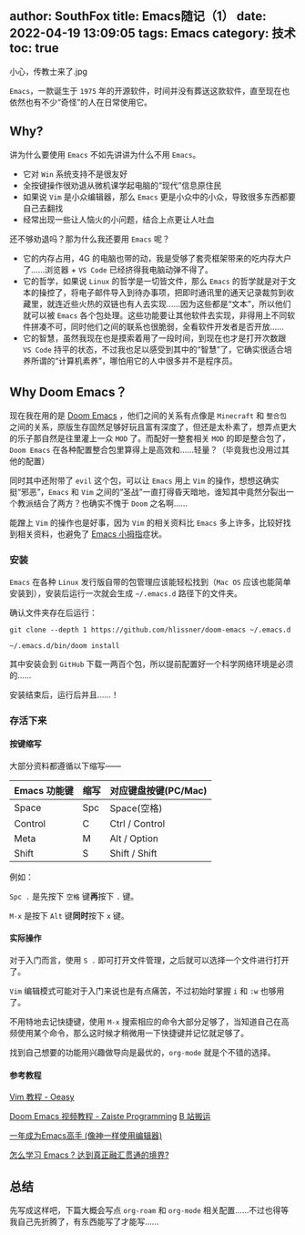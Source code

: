 author: SouthFox
title: Emacs随记（1）
date: 2022-04-19 13:09:05
tags: Emacs
category: 技术
toc: true
---

小心，传教士来了.jpg

<!-- more -->

`Emacs`，一款诞生于 `1975` 年的开源软件，时间并没有葬送这款软件，直至现在也依然也有不少“奇怪”的人在日常使用它。

## Why?

讲为什么要使用 `Emacs` 不如先讲讲为什么不用 `Emacs`。

- 它对 `Win` 系统支持不是很友好
- 全按键操作很劝退从微机课学起电脑的“现代”信息原住民
- 如果说 `Vim` 是小众编辑器，那么 `Emacs` 更是小众中的小众，导致很多东西都要自己去翻找
- 经常出现一些让人恼火的小问题，结合上点更让人吐血

还不够劝退吗？那为什么我还要用 `Emacs` 呢？

- 它的内存占用，4G 的电脑也带的动，我是受够了套壳框架带来的吃内存大户了……浏览器 + `VS Code` 已经挤得我电脑动弹不得了。
- 它的哲学，如果说 `Linux` 的哲学是一切皆文件，那么 `Emacs` 的哲学就是对于文本的操控了，将电子邮件导入到待办事项，把即时通讯里的通天记录裁剪到收藏里，就连近些火热的双链也有人去实现……因为这些都是“文本”，所以他们就可以被 `Emacs` 各个包处理。这些功能要让其他软件去实现，非得用上不同软件拼凑不可，同时他们之间的联系也很脆弱，全看软件开发者是否开放……
- 它的智慧，虽然我现在也是摸索着用了一段时间，到现在也才是打开次数跟 `VS Code` 持平的状态，不过我也足以感受到其中的“智慧”了，它确实很适合培养所谓的“计算机素养”，哪怕用它的人中很多并不是程序员。

## Why Doom Emacs？

现在我在用的是 [Doom Emacs](https://github.com/hlissner/doom-emacs) ，他们之间的关系有点像是 `Minecraft` 和 `整合包` 之间的关系，原版生存固然足够好玩且富有深度了，但还是太朴素了，想弄点更大的乐子那自然是往里灌上一众 `MOD` 了。而配好一整套相关 `MOD` 的即是整合包了，`Doom Emacs` 在各种配置整合包里算得上是高效和……轻量？（毕竟我也没用过其他的配置）

同时其中还附带了 `evil` 这个包，可以让 `Emacs` 用上 `Vim` 的操作，想想这确实挺“邪恶”，`Emacs` 和 `Vim` 之间的“圣战”一直打得昏天暗地，谁知其中竟然分裂出一个教派结合了两方？也确实不愧于 `Doom` 之名啊……

能蹭上 `Vim` 的操作也是好事，因为 `Vim` 的相关资料比 `Emacs` 多上许多，比较好找到相关资料，也避免了 [Emacs 小拇指](https://zh.wikipedia.org/zh-hans/Emacs#Emacs%E5%B0%8F%E6%8B%87%E6%8C%87)症状。

### 安装

`Emacs` 在各种 `Linux` 发行版自带的包管理应该能轻松找到（`Mac OS` 应该也能简单安装到），安装后运行一次就会生成 `~/.emacs.d` 路径下的文件夹。

确认文件夹存在后运行：

```shell
git clone --depth 1 https://github.com/hlissner/doom-emacs ~/.emacs.d

~/.emacs.d/bin/doom install
```

其中安装会到 `GitHub` 下载一两百个包，所以提前配置好一个科学网络环境是必须的……

安装结束后，运行后并且……！
### 存活下来

#### 按键缩写

大部分资料都遵循以下缩写——

| Emacs 功能键 | 缩写 | 对应键盘按键(PC/Mac) |
| ------------ | ---- | -------------------- |
| Space        | Spc  | Space(空格)          |
| Control      | C    | Ctrl / Control       |
| Meta         | M    | Alt / Option         |
| Shift        | S    | Shift / Shift        |

例如：

 `Spc .` 是先按下 `空格` 键**再**按下 `.` 键。

`M-x` 是按下 `Alt` 键**同时**按下 `x` 键。

#### 实际操作

对于入门而言，使用 `S .` 即可打开文件管理，之后就可以选择一个文件进行打开了。

`Vim` 编辑模式可能对于入门来说也是有点痛苦，不过初始时掌握 `i` 和 `:w` 也够用了。

不用特地去记快捷键，使用 `M-x` 搜索相应的命令大部分足够了，当知道自己在高频使用某个命令，那么这时候才稍微用一下快捷键并记忆就足够了。

找到自己想要的功能用兴趣做导向是最优的，`org-mode` 就是个不错的选择。

#### 参考教程

[Vim 教程 - Oeasy](https://github.com/overmind1980/oeasyvim)

[Doom Emacs 视频教程 - Zaiste Programming](https://www.youtube.com/playlist?list=PLhXZp00uXBk4np17N39WvB80zgxlZfVwj) [B 站搬运](https://space.bilibili.com/432142040/channel/seriesdetail?sid=432482)

[一年成为Emacs高手 (像神一样使用编辑器)](https://github.com/redguardtoo/mastering-emacs-in-one-year-guide/blob/master/guide-zh.org)

[怎么学习 Emacs ? 达到真正融汇贯通的境界? ](https://manateelazycat.github.io/emacs/2018/12/11/study-emacs.html)

## 总结

先写成这样吧，下篇大概会写点 `org-roam` 和 `org-mode` 相关配置……不过也得等我自己先折腾了，有东西能写了才能写……
